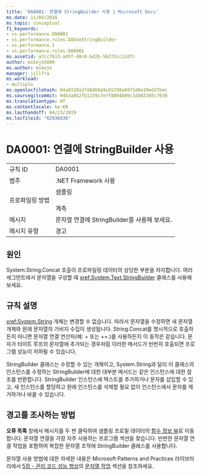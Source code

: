 ```yaml
---
title: 'DA0001: 연결에 StringBuilder 사용 | Microsoft Docs'
ms.date: 11/04/2016
ms.topic: conceptual
f1_keywords:
- vs.performance.DA0001
- vs.performance.rules.DAUseStringBuilder
- vs.performance.1
- vs.performance.rules.DA0001
ms.assetid: a7cc7613-ad5f-48c8-bd2b-56372cc12dfc
author: mikejo5000
ms.author: mikejo
manager: jillfra
ms.workload:
- multiple
ms.openlocfilehash: 04a0310a37d8d68a9c65298a69f5d0e19ed37bec
ms.sourcegitcommit: 94b3a052fb1229c7e7f8804b09c1d403385c7630
ms.translationtype: HT
ms.contentlocale: ko-KR
ms.lasthandoff: 04/23/2019
ms.locfileid: "62936636"
---
```

# <a name="da0001-use-stringbuilder-for-concatenations"></a>DA0001: 연결에 StringBuilder 사용

|||
|-|-|
|규칙 ID|DA0001|
|범주|.NET Framework 사용|
|프로파일링 방법|샘플링<br /><br /> 계측|
|메시지|문자열 연결에 StringBuilder를 사용해 보세요.|
|메시지 유형|경고|

## <a name="cause"></a>원인
 System.String.Concat 호출이 프로파일링 데이터의 상당한 부분을 차지합니다. 여러 세그먼트에서 문자열을 구성할 때 <xref:System.Text.StringBuilder> 클래스를 사용해 보세요.

## <a name="rule-description"></a>규칙 설명
 <xref:System.String> 개체는 변경할 수 없습니다. 따라서 문자열을 수정하면 새 문자열 개체와 원래 문자열의 가비지 수집이 생성됩니다. String.Concat를 명시적으로 호출하든지 아니면 문자열 연결 연산자(예: + 또는 +=.)를 사용하든지 이 동작은 같습니다. 문자가 타이트 루프의 문자열에 추가되는 경우처럼 이러한 메서드가 빈번히 호출되면 프로그램 성능이 저하될 수 있습니다.

 StringBuilder 클래스는 수정할 수 있는 개체이고, System.String과 달리 이 클래스의 인스턴스를 수정하는 StringBuilder에 대한 대부분 메서드는 같은 인스턴스에 대한 참조를 반환합니다. StringBuilder 인스턴스에 텍스트를 추가하거나 문자를 삽입할 수 있고, 새 인스턴스를 할당하고 원래 인스턴스를 삭제할 필요 없이 인스턴스에서 문자를 제거하거나 바꿀 수 있습니다.

## <a name="how-to-investigate-a-warning"></a>경고를 조사하는 방법
 **오류 목록** 창에서 메시지를 두 번 클릭하여 샘플링 프로필 데이터의 [함수 정보 뷰](../profiling/function-details-view.md)로 이동합니다. 문자열 연결을 가장 자주 사용하는 프로그램 섹션을 찾습니다. 빈번한 문자열 연결 작업을 포함하여 복잡한 문자열 조작에 StringBuilder 클래스를 사용합니다.

 문자열 사용 방법에 대한 자세한 내용은 Microsoft Patterns and Practices 라이브러리에서 [5장 - 관리 코드 성능 향상](http://go.microsoft.com/fwlink/?LinkId=177817)의 [문자열 작업](http://go.microsoft.com/fwlink/?LinkId=177816) 섹션을 참조하세요.